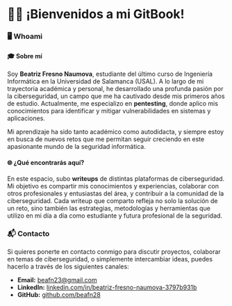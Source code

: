 # 👩‍💻 ¡Bienvenidos a mi GitBook!

### 🖥️ Whoami

#### 🎓 Sobre mí

Soy **Beatriz Fresno Naumova**, estudiante del último curso de Ingeniería Informática en la Universidad de Salamanca (USAL). A lo largo de mi trayectoria académica y personal, he desarrollado una profunda pasión por la ciberseguridad, un campo que me ha cautivado desde mis primeros años de estudio. Actualmente, me especializo en **pentesting**, donde aplico mis conocimientos para identificar y mitigar vulnerabilidades en sistemas y aplicaciones.

Mi aprendizaje ha sido tanto académico como autodidacta, y siempre estoy en busca de nuevos retos que me permitan seguir creciendo en este apasionante mundo de la seguridad informática.

#### 🌐 ¿Qué encontrarás aquí?

En este espacio, subo **writeups** de distintas plataformas de ciberseguridad. Mi objetivo es compartir mis conocimientos y experiencias, colaborar con otros profesionales y entusiastas del área, y contribuir a la comunidad de la ciberseguridad. Cada writeup que comparto refleja no solo la solución de un reto, sino también las estrategias, metodologías y herramientas que utilizo en mi día a día como estudiante y futura profesional de la seguridad.

### 📬 Contacto

Si quieres ponerte en contacto conmigo para discutir proyectos, colaborar en temas de ciberseguridad, o simplemente intercambiar ideas, puedes hacerlo a través de los siguientes canales:

* **Email:** [beafn23@gmail.com](mailto:beafn23@gmail.com)
* **LinkedIn:** [linkedin.com/in/beatriz-fresno-naumova-3797b931b](https://www.linkedin.com/in/beatriz-fresno-naumova-3797b931b)
* **GitHub:** [github.com/beafn28](https://github.com/beafn28)
